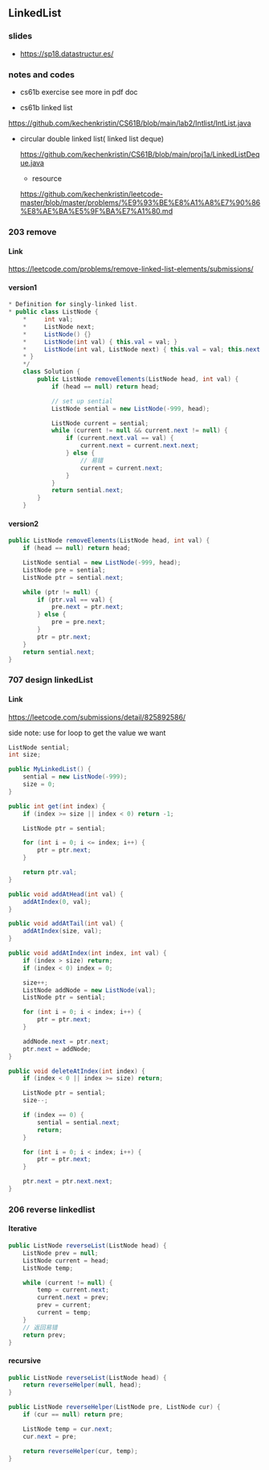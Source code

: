 ## LinkedList

### slides
- https://sp18.datastructur.es/

### notes and codes

- cs61b exercise
see more in pdf doc

- cs61b linked list

https://github.com/kechenkristin/CS61B/blob/main/lab2/Intlist/IntList.java


- circular double linked list( linked list deque)

	https://github.com/kechenkristin/CS61B/blob/main/proj1a/LinkedListDeque.java

	- resource

	https://github.com/kechenkristin/leetcode-master/blob/master/problems/%E9%93%BE%E8%A1%A8%E7%90%86%E8%AE%BA%E5%9F%BA%E7%A1%80.md

### 203 remove
#### Link
https://leetcode.com/problems/remove-linked-list-elements/submissions/

#### version1
```java
* Definition for singly-linked list.
* public class ListNode {
	*     int val;
	*     ListNode next;
	*     ListNode() {}
	*     ListNode(int val) { this.val = val; }
	*     ListNode(int val, ListNode next) { this.val = val; this.next = next; }
	* }
	*/
	class Solution {
		public ListNode removeElements(ListNode head, int val) {
			if (head == null) return head;

			// set up sential
			ListNode sential = new ListNode(-999, head);

			ListNode current = sential;
			while (current != null && current.next != null) {
				if (current.next.val == val) {
					current.next = current.next.next;
				} else {
					// 易错
					current = current.next;
				}
			}
			return sential.next;
		}
	}
```

#### version2
```java
public ListNode removeElements(ListNode head, int val) {
	if (head == null) return head;

	ListNode sential = new ListNode(-999, head);
	ListNode pre = sential;
	ListNode ptr = sential.next;

	while (ptr != null) {
		if (ptr.val == val) {
			pre.next = ptr.next;
		} else { 
			pre = pre.next;
		}
		ptr = ptr.next;
	}
	return sential.next;
}
```

### 707 design linkedList
#### Link 
https://leetcode.com/submissions/detail/825892586/

side note: use for loop to get the value we want

```java
ListNode sential;
int size;

public MyLinkedList() {
	sential = new ListNode(-999);
	size = 0;
}

public int get(int index) {
	if (index >= size || index < 0) return -1;

	ListNode ptr = sential;

	for (int i = 0; i <= index; i++) {
		ptr = ptr.next;
	}

	return ptr.val;
}

public void addAtHead(int val) {
	addAtIndex(0, val);
}

public void addAtTail(int val) {
	addAtIndex(size, val);
}

public void addAtIndex(int index, int val) {
	if (index > size) return;
	if (index < 0) index = 0;

	size++;
	ListNode addNode = new ListNode(val);
	ListNode ptr = sential;

	for (int i = 0; i < index; i++) {
		ptr = ptr.next;
	}

	addNode.next = ptr.next;
	ptr.next = addNode;
}

public void deleteAtIndex(int index) {
	if (index < 0 || index >= size) return;

	ListNode ptr = sential;
	size--;

	if (index == 0) {
		sential = sential.next;
		return;
	}

	for (int i = 0; i < index; i++) {
		ptr = ptr.next;
	}

	ptr.next = ptr.next.next;
}
```

### 206 reverse linkedlist
#### Iterative
```java
public ListNode reverseList(ListNode head) {
	ListNode prev = null;
	ListNode current = head;
	ListNode temp;

	while (current != null) {
		temp = current.next;
		current.next = prev;
		prev = current;
		current = temp;
	}
	// 返回易错
	return prev;
}
```


#### recursive
```java
public ListNode reverseList(ListNode head) {
	return reverseHelper(null, head);
}

public ListNode reverseHelper(ListNode pre, ListNode cur) {
	if (cur == null) return pre;

	ListNode temp = cur.next;
	cur.next = pre;

	return reverseHelper(cur, temp);
}
```

